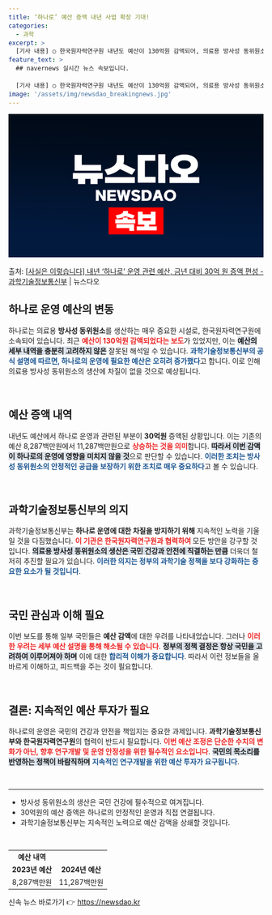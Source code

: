 ```yaml
---
title: ‘하나로’ 예산 증액 내년 사업 확장 기대!
categories:
  - 과학
excerpt: >
  [기사 내용] ○ 한국원자력연구원 내년도 예산이 130억원 감액되어, 의료용 방사성 동위원소를 생산하는 하나…
feature_text: >
  ## navernews 실시간 뉴스 속보입니다.

  [기사 내용] ○ 한국원자력연구원 내년도 예산이 130억원 감액되어, 의료용 방사성 동위원소를 생산하는 하나…
image: '/assets/img/newsdao_breakingnews.jpg'
---
```


![뉴스다오 속보](/assets/img/newsdao_breakingnews.jpg)

<p>출처: <a href="https://newsdao.kr/1799" rel="dofollow">[사실은 이렇습니다] 내년 ‘하나로’ 운영 관련 예산, 금년 대비 30억 원 증액 편성 - 과학기술정보통신부</a> | 뉴스다오</p>

<h2 data-ke-size="size26">하나로 운영 예산의 변동</h2>

<p data-ke-size="size16">하나로는 의료용 <b>방사성 동위원소</b>를 생산하는 매우 중요한 시설로, 한국원자력연구원에 소속되어 있습니다. 최근 <b><span style="color: #ee2323;">예산이 130억원 감액되었다는 보도</span></b>가 있었지만, 이는 <b><span style="background-color: #21538527;">예산의 세부 내역을 충분히 고려하지 않은</span></b> 잘못된 해석일 수 있습니다. <b><span style="color: #1a5490;">과학기술정보통신부의 공식 설명에 따르면, 하나로의 운영에 필요한 예산은 오히려 증가했다</span></b>고 합니다. 이로 인해 의료용 방사성 동위원소의 생산에 차질이 없을 것으로 예상됩니다.</p>

<p data-ke-size="size16">&nbsp;</p>

<h2 data-ke-size="size26">예산 증액 내역</h2>

<p data-ke-size="size16">내년도 예산에서 하나로 운영과 관련된 부분이 <b>30억원</b> 증액된 상황입니다. 이는 기존의 예산 8,287백만원에서 11,287백만원으로 <b><span style="color: #ee2323;">상승하는 것을 의미</span></b>합니다. <b><span style="background-color: #21538527;">따라서 이번 감액이 하나로의 운영에 영향을 미치지 않을 것</span></b>으로 판단할 수 있습니다. <b><span style="color: #1a5490;">이러한 조치는 방사성 동위원소의 안정적인 공급을 보장하기 위한 조치로 매우 중요하다</span></b>고 볼 수 있습니다.</p>

<p data-ke-size="size16">&nbsp;</p>

<h2 data-ke-size="size26">과학기술정보통신부의 의지</h2>

<p data-ke-size="size16">과학기술정보통신부는 <b>하나로 운영에 대한 차질을 방지하기 위해</b> 지속적인 노력을 기울일 것을 다짐했습니다. <b><span style="color: #ee2323;">이 기관은 한국원자력연구원과 협력하여 </span></b>모든 방안을 강구할 것입니다. <b><span style="background-color: #21538527;">의료용 방사성 동위원소의 생산은 국민 건강과 안전에 직결하는 만큼</span></b> 더욱더 철저히 추진할 필요가 있습니다. <b><span style="color: #1a5490;">이러한 의지는 정부의 과학기술 정책을 보다 강화하는 중요한 요소가 될 것입니다</span></b>.</p>

<p data-ke-size="size16">&nbsp;</p>

<h2 data-ke-size="size26">국민 관심과 이해 필요</h2>

<p data-ke-size="size16">이번 보도를 통해 일부 국민들은 <b>예산 감액</b>에 대한 우려를 나타내었습니다. 그러나 <b><span style="color: #ee2323;">이러한 우려는 세부 예산 설명을 통해 해소될 수 있습니다</span></b>. <b><span style="background-color: #21538527;">정부의 정책 결정은 항상 국민을 고려하여 이루어져야 하며</span></b> 이에 대한 <b><span style="color: #1a5490;">합리적 이해가 중요합니다</span></b>. 따라서 이런 정보들을 올바르게 이해하고, 피드백을 주는 것이 필요합니다.</p>

<p data-ke-size="size16">&nbsp;</p>

<h2 data-ke-size="size26">결론: 지속적인 예산 투자가 필요</h2>

<p data-ke-size="size16">하나로의 운영은 국민의 건강과 안전을 책임지는 중요한 과제입니다. <b>과학기술정보통신부와 한국원자력연구원</b>의 협력이 반드시 필요합니다. <b><span style="color: #ee2323;">이번 예산 조정은 단순한 수치의 변화가 아닌, 향후 연구개발 및 운영 안정성을 위한 필수적인 요소입니다</span></b>. <b><span style="background-color: #21538527;">국민의 목소리를 반영하는 정책이 바람직하며</span></b> <b><span style="color: #1a5490;">지속적인 연구개발을 위한 예산 투자가 요구됩니다</span></b>.</p>

<p data-ke-size="size16">&nbsp;</p>

<hr>

<ul>
  <li>방사성 동위원소의 생산은 국민 건강에 필수적으로 여겨집니다.</li>
  <li>30억원의 예산 증액은 하나로의 안정적인 운영과 직접 연결됩니다.</li>
  <li>과학기술정보통신부는 지속적인 노력으로 예산 감액을 상쇄할 것입니다.</li>
</ul>

<p data-ke-size="size16">&nbsp;</p>

<table>
  <tr>
    <td style="text-align: center; height: 17px;"><b>예산 내역</b></td>
  </tr>
  <tr>
    <td style="text-align: center; height: 17px;"><b>2023년 예산</b></td>
    <td style="text-align: center; height: 17px;"><b>2024년 예산</b></td>
  </tr>
  <tr>
    <td style="text-align: center; height: 17px;">8,287백만원</td>
    <td style="text-align: center; height: 17px;">11,287백만원</td>
  </tr>
</table> 

신속 뉴스 바로가기 👉 <a href="https://newsdao.kr" rel="dofollow">https://newsdao.kr</a>


